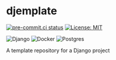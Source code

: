 # djemplate

[![pre-commit.ci status](https://results.pre-commit.ci/badge/github/DaniloMartoCarvalho/djemplate/main.svg)](https://results.pre-commit.ci/latest/github/DaniloMartoCarvalho/djemplate/main) [![License: MIT](https://img.shields.io/badge/License-MIT-yellow.svg)](https://opensource.org/licenses/MIT)

![Django](https://img.shields.io/badge/django-%23092E20.svg?style=for-the-badge&logo=django&logoColor=white) ![Docker](https://img.shields.io/badge/docker-%230db7ed.svg?style=for-the-badge&logo=docker&logoColor=white) ![Postgres](https://img.shields.io/badge/postgres-%23316192.svg?style=for-the-badge&logo=postgresql&logoColor=white)

A template repository for a Django project
